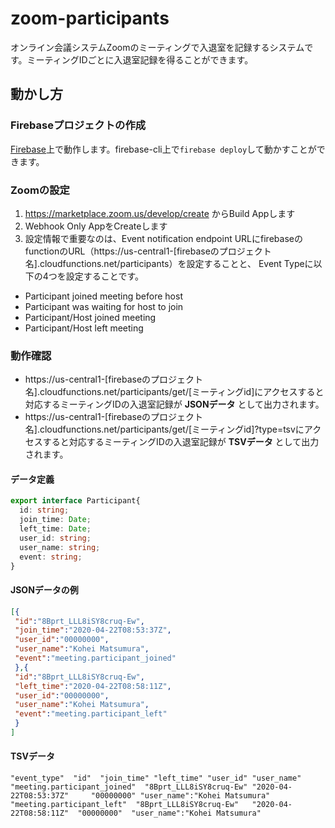 # zoom-participants
オンライン会議システムZoomのミーティングで入退室を記録するシステムです。ミーティングIDごとに入退室記録を得ることができます。

## 動かし方
### Firebaseプロジェクトの作成
<a href="https://firebase.google.com">Firebase</a>上で動作します。firebase-cli上で`firebase deploy`して動かすことができます。

### Zoomの設定
1. https://marketplace.zoom.us/develop/create からBuild Appします
2. Webhook Only AppをCreateします
3. 設定情報で重要なのは、Event notification endpoint URLにfirebaseのfunctionのURL（https\://us-central1-[firebaseのプロジェクト名].cloudfunctions.net/participants）を設定することと、
Event Typeに以下の4つを設定することです。
  - Participant joined meeting before host
  - Participant was waiting for host to join
  - Participant/Host joined meeting
  - Participant/Host left meeting

### 動作確認
- https\://us-central1-[firebaseのプロジェクト名].cloudfunctions.net/participants/get/[ミーティングid]にアクセスすると対応するミーティングIDの入退室記録が **JSONデータ** として出力されます。
- https\://us-central1-[firebaseのプロジェクト名].cloudfunctions.net/participants/get/[ミーティングid]?type=tsvにアクセスすると対応するミーティングIDの入退室記録が **TSVデータ** として出力されます。

#### データ定義
```typescript
export interface Participant{
  id: string;
  join_time: Date;
  left_time: Date;
  user_id: string;
  user_name: string;
  event: string;
}
```

#### JSONデータの例
```JSON
[{
 "id":"8Bprt_LLL8iSY8cruq-Ew",
 "join_time":"2020-04-22T08:53:37Z",
 "user_id":"00000000",
 "user_name":"Kohei Matsumura",
 "event":"meeting.participant_joined"
 },{
 "id":"8Bprt_LLL8iSY8cruq-Ew",
 "left_time":"2020-04-22T08:58:11Z",
 "user_id":"00000000",
 "user_name":"Kohei Matsumura",
 "event":"meeting.participant_left"
 }
]
```

#### TSVデータ
```
"event_type"  "id"  "join_time" "left_time" "user_id" "user_name"
"meeting.participant_joined"  "8Bprt_LLL8iSY8cruq-Ew" "2020-04-22T08:53:37Z"     "00000000" "user_name":"Kohei Matsumura"
"meeting.participant_left"  "8Bprt_LLL8iSY8cruq-Ew"   "2020-04-22T08:58:11Z"  "00000000"  "user_name":"Kohei Matsumura"
```
